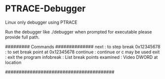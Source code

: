 # PTRACE-Debugger


Linux only debugger using PTRACE

Run the debugger like ./debugger 
when prompted for executable please provide full path.

######### Commands ##############
next              : to step 
break 0x12345678  : to set break point at 0x12345678
continue          : continue or c may be used
exit              : exit the program
infobreak         : List break points
examined          : Video DWORD at location 



########################################
